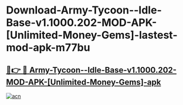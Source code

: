 # Download-Army-Tycoon--Idle-Base-v1.1000.202-MOD-APK-[Unlimited-Money-Gems]-lastest-mod-apk-m77bu

<h2><a href="https://apkcomod.com?title=Army-Tycoon--Idle-Base-v1.1000.202-MOD-APK-[Unlimited-Money-Gems]">🔗👉 🔴 Army-Tycoon--Idle-Base-v1.1000.202-MOD-APK-[Unlimited-Money-Gems]-apk </a></h2>

[![acn](https://github.com/user-attachments/assets/0f9c940e-d8b0-45ae-aac7-cd30a18b3e1c)](https://apkcomod.com?title=Army-Tycoon--Idle-Base-v1.1000.202-MOD-APK-[Unlimited-Money-Gems])
